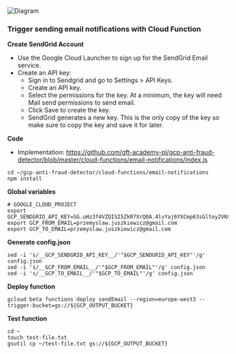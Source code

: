 ![Diagram](https://github.com/gft-academy-pl/gcp-anti-fraud-detector/blob/master/assets/notifications-highlight.png?raw=true)

### Trigger sending email notifications with Cloud Function

**Create SendGrid Account**
- Use the Google Cloud Launcher to sign up for the SendGrid Email service.
- Create an API key:
  - Sign in to Sendgrid and go to Settings > API Keys.
  - Create an API key.
  - Select the permissions for the key. At a minimum, the key will need Mail send permissions to send email.
  - Click Save to create the key.
  - SendGrid generates a new key. This is the only copy of the key so make sure to copy the key and save it for later.

**Code**

- Implementation: https://github.com/gft-academy-pl/gcp-anti-fraud-detector/blob/master/cloud-functions/email-notifications/index.js

```
cd ~/gcp-anti-fraud-detector/cloud-functions/email-notifications
npm install
```

**Global variables**

```
# GOOGLE_CLOUD_PROJECT
export GCP_SENDGRID_API_KEY=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
export GCP_FROM_EMAIL=przemyslaw.juszkiewicz@gmail.com
export GCP_TO_EMAIL=przemyslaw.juszkiewicz@gmail.com
```

**Generate config.json**

```
sed -i 's/__GCP_SENDGRID_API_KEY__/'"$GCP_SENDGRID_API_KEY"'/g' config.json
sed -i 's/__GCP_FROM_EMAIL__/'"$GCP_FROM_EMAIL"'/g' config.json
sed -i 's/__GCP_TO_EMAIL__/'"$GCP_TO_EMAIL"'/g' config.json
```

**Deploy function**

```
gcloud beta functions deploy sendEmail --region=europe-west3 --trigger-bucket=gs://${GCP_OUTPUT_BUCKET}
```

**Test function**

```
cd ~
touch test-file.txt
gsutil cp ~/test-file.txt gs://${GCP_OUTPUT_BUCKET}
```
